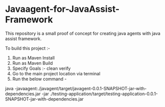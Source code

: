 # Javaagent-for-JavaAssist-Framework
This repository is a small proof of concept for creating java agents with java assist framework.

To build this project :-
1. Run as Maven Install
2. Run as Maven Build
3. Specify Goals :- clean verify
4. Go to the main project location via terminal
5. Run the below command -
    
java -javaagent:./javagent/target/javagent-0.0.1-SNAPSHOT-jar-with-dependencies.jar -jar ./testing-application/target/testing-application-0.0.1-SNAPSHOT-jar-with-dependencies.jar
